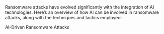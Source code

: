 Ransomware attacks have evolved significantly with the integration of AI technologies. Here’s an overview of how AI can be involved in ransomware attacks, along with the techniques and tactics employed:

AI-Driven Ransomware Attacks
